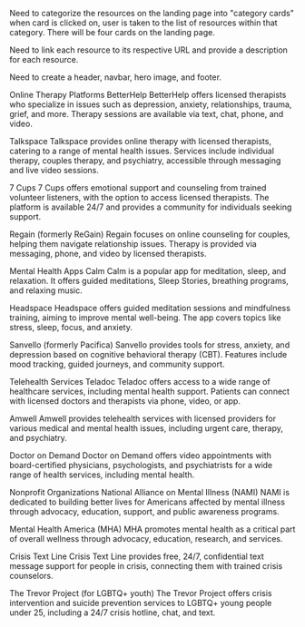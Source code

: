 Need to categorize the resources on the landing page into "category cards" when card is clicked on, user is taken to the list of resources within that category. There will be four cards on the landing page.

Need to link each resource to its respective URL and provide a description for each resource. 

Need to create a header, navbar, hero image, and footer.

Online Therapy Platforms
BetterHelp
BetterHelp offers licensed therapists who specialize in issues such as depression, anxiety, relationships, trauma, grief, and more. Therapy sessions are available via text, chat, phone, and video.

Talkspace
Talkspace provides online therapy with licensed therapists, catering to a range of mental health issues. Services include individual therapy, couples therapy, and psychiatry, accessible through messaging and live video sessions.

7 Cups
7 Cups offers emotional support and counseling from trained volunteer listeners, with the option to access licensed therapists. The platform is available 24/7 and provides a community for individuals seeking support.

Regain (formerly ReGain)
Regain focuses on online counseling for couples, helping them navigate relationship issues. Therapy is provided via messaging, phone, and video by licensed therapists.

Mental Health Apps
Calm
Calm is a popular app for meditation, sleep, and relaxation. It offers guided meditations, Sleep Stories, breathing programs, and relaxing music.

Headspace
Headspace offers guided meditation sessions and mindfulness training, aiming to improve mental well-being. The app covers topics like stress, sleep, focus, and anxiety.

Sanvello (formerly Pacifica)
Sanvello provides tools for stress, anxiety, and depression based on cognitive behavioral therapy (CBT). Features include mood tracking, guided journeys, and community support.

Telehealth Services
Teladoc
Teladoc offers access to a wide range of healthcare services, including mental health support. Patients can connect with licensed doctors and therapists via phone, video, or app.

Amwell
Amwell provides telehealth services with licensed providers for various medical and mental health issues, including urgent care, therapy, and psychiatry.

Doctor on Demand
Doctor on Demand offers video appointments with board-certified physicians, psychologists, and psychiatrists for a wide range of health services, including mental health.

Nonprofit Organizations
National Alliance on Mental Illness (NAMI)
NAMI is dedicated to building better lives for Americans affected by mental illness through advocacy, education, support, and public awareness programs.

Mental Health America (MHA)
MHA promotes mental health as a critical part of overall wellness through advocacy, education, research, and services.

Crisis Text Line
Crisis Text Line provides free, 24/7, confidential text message support for people in crisis, connecting them with trained crisis counselors.

The Trevor Project (for LGBTQ+ youth)
The Trevor Project offers crisis intervention and suicide prevention services to LGBTQ+ young people under 25, including a 24/7 crisis hotline, chat, and text.